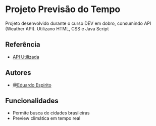 
# Projeto Previsão do Tempo

Projeto desenvolvido durante o curso DEV em dobro, consumindo API (Weather API). Utilizano HTML, CSS e Java Script


## Referência

 - [API Utilizada](https://www.weatherapi.com/)


## Autores

- [@Eduardo Espirito](https://github.com/Dev-eduardo-espirito)


## Funcionalidades

- Permite busca de cidades brasileiras
- Preview climática em tempo real




